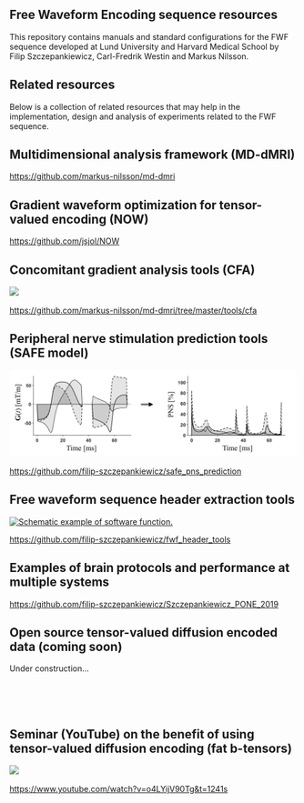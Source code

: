 ﻿## Free Waveform Encoding sequence resources

This repository contains manuals and standard configurations for the FWF sequence developed at Lund University and Harvard Medical School by Filip Szczepankiewicz, Carl-Fredrik Westin and Markus Nilsson.

## Related resources

Below is a collection of related resources that may help in the implementation, design and analysis of experiments related to the FWF sequence.


## Multidimensional analysis framework (MD-dMRI)

https://github.com/markus-nilsson/md-dmri


## Gradient waveform optimization for tensor-valued encoding (NOW)

https://github.com/jsjol/NOW


## Concomitant gradient analysis tools (CFA)

[![](https://github.com/filip-szczepankiewicz/md-dmri/blob/master/tools/cfa/cfa_example_figure.jpg)](https://github.com/markus-nilsson/md-dmri/tree/master/tools/cfa  )

https://github.com/markus-nilsson/md-dmri/tree/master/tools/cfa  


## Peripheral nerve stimulation prediction tools (SAFE model)

[![](https://github.com/filip-szczepankiewicz/safe_pns_prediction/blob/master/safe_example_figure.jpg)](https://github.com/filip-szczepankiewicz/safe_pns_prediction)

https://github.com/filip-szczepankiewicz/safe_pns_prediction  


## Free waveform sequence header extraction tools


[![Schematic example of software function.](https://github.com/filip-szczepankiewicz/fwf_header_tools/blob/master/fwf_header_example_fig.jpg)](https://github.com/filip-szczepankiewicz/fwf_header_tools)

https://github.com/filip-szczepankiewicz/fwf_header_tools


## Examples of brain protocols and performance at multiple systems

https://github.com/filip-szczepankiewicz/Szczepankiewicz_PONE_2019  


## Open source tensor-valued diffusion encoded data (coming soon) 
Under construction...

<br/><br/><br/>


## Seminar (YouTube) on the benefit of using tensor-valued diffusion encoding (fat b-tensors)  

[![](https://i.ytimg.com/vi/o4LYijV90Tg/maxresdefault.jpg)](https://www.youtube.com/watch?v=o4LYijV90Tg&t=1241s)

https://www.youtube.com/watch?v=o4LYijV90Tg&t=1241s
